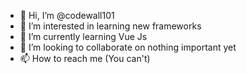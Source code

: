 - 👋 Hi, I’m @codewall101
- 👀 I’m interested in learning new frameworks
- 🌱 I’m currently learning Vue Js
- 💞️ I’m looking to collaborate on nothing important yet
- 📫 How to reach me (You can't)

<!---
codewall101/codewall101 is a ✨ special ✨ repository because its `README.md` (this file) appears on your GitHub profile.
You can click the Preview link to take a look at your changes.
--->
